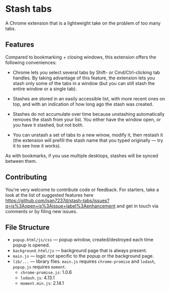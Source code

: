# Stash tabs

A Chrome extension that is a lightweight take on the problem of too many tabs.

## Features

Compared to bookmarking + closing windows, this extension offers the following conveniences:

- Chrome lets you select several tabs by Shift- or Cmd/Ctrl-clicking tab handles. By taking advantage of this feature, the extension lets you stash only some of the tabs in a window (but you can still stash the entire window or a single tab).

- Stashes are stored in an easily accessible list, with more recent ones on top, and with an indication of how long ago the stash was created.

- Stashes do not accumulate over time because unstashing automatically removes the stash from your list. You either have the window open, or you have it stashed, but not both.

- You can unstash a set of tabs to a new winow, modify it, then restash it (the extension will prefill the stash name that you typed originally — try it to see how it works).

As with bookmarks, if you use multiple desktops, stashes will be synced between them.

## Contributing

You're very welcome to contribute code or feedback. For starters, take a look at the list of suggested features here https://github.com/ivan7237d/stash-tabs/issues?q=is%3Aopen+is%3Aissue+label%3Aenhancement and get in touch via comments or by filing new issues.

## File Structure

- `popup.html/js/css` — popup window, created/destroyed each time popup is opened.
- `background.html/js` — background page that is always present.
- `main.js` — logic not specific to the popup or the background page.
- `lib/...` — library files. `main.js` requires `chrome-promise` and `lodash`, `popup.js` requires `moment`.
  - `chrome-promise.js`: 1.0.6
  - `lodash.js`: 4.13.1
  - `moment.min.js`: 2.14.1
